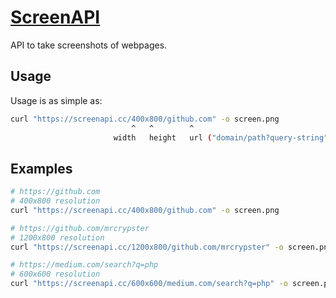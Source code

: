 # [ScreenAPI](https://screenapi.cc/)
API to take screenshots of webpages.

## Usage
Usage is as simple as:

```bash
curl "https://screenapi.cc/400x800/github.com" -o screen.png
                           ^   ^        ^
                       width   height   url ("domain/path?query-string" format supported)
```

## Examples
```bash
# https://github.com
# 400x800 resolution
curl "https://screenapi.cc/400x800/github.com" -o screen.png

# https://github.com/mrcrypster
# 1200x800 resolution
curl "https://screenapi.cc/1200x800/github.com/mrcrypster" -o screen.png

# https://medium.com/search?q=php
# 600x600 resolution
curl "https://screenapi.cc/600x600/medium.com/search?q=php" -o screen.png
```
